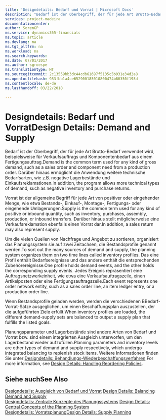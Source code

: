 ```yaml
---
title: 'Designdetails: Bedarf und Vorrat | Microsoft Docs'
description: "Bedarf ist der Oberbegriff, der für jede Art Brutto-Bedarf verwendet wird, beispielsweise für Verkaufsauftrags und Komponentenbedarf aus einem Fertigungsauftrag. Darüber hinaus ermöglicht die Anwendung weitere technische Bedarfsarten, wie z.B. negative Lagerbestände und Einkaufsreklamationen."
services: project-madeira
documentationcenter: 
author: SorenGP
ms.service: dynamics365-financials
ms.topic: article
ms.devlang: na
ms.tgt_pltfrm: na
ms.workload: na
ms.search.keywords: 
ms.date: 07/01/2017
ms.author: sgroespe
ms.translationtype: HT
ms.sourcegitcommit: 2c13559bb3dc44cdb61697f5135c5b931e34d2a8
ms.openlocfilehash: 983fbb1a4ce652900185010800474b80350f193d
ms.contentlocale: de-de
ms.lasthandoff: 03/22/2018

---
```

# <a name="design-details-demand-and-supply"></a><span data-ttu-id="6e523-104">Designdetails: Bedarf und Vorrat</span><span class="sxs-lookup"><span data-stu-id="6e523-104">Design Details: Demand and Supply</span></span>
<span data-ttu-id="6e523-105">Bedarf ist der Oberbegriff, der für jede Art Brutto-Bedarf verwendet wird, beispielsweise für Verkaufsauftrags und Komponentenbedarf aus einem Fertigungsauftrag.</span><span class="sxs-lookup"><span data-stu-id="6e523-105">Demand is the common term used for any kind of gross demand, such as a sales order and component need from a production order.</span></span> <span data-ttu-id="6e523-106">Darüber hinaus ermöglicht die Anwendung weitere technische Bedarfsarten, wie z.B. negative Lagerbestände und Einkaufsreklamationen.</span><span class="sxs-lookup"><span data-stu-id="6e523-106">In addition, the program allows more technical types of demand, such as negative inventory and purchase returns.</span></span>  
  
 <span data-ttu-id="6e523-107">Vorrat ist der allgemeine Begriff für jede Art von positiver oder eingehender Menge, wie etwa Bestands-, Einkauf-, Montage-, Fertigungs- oder eingehende Umlagerungen.</span><span class="sxs-lookup"><span data-stu-id="6e523-107">Supply is the common term used for any kind of positive or inbound quantity, such as inventory, purchases, assembly, production, or inbound transfers.</span></span> <span data-ttu-id="6e523-108">Darüber hinaus stellt möglicherweise eine Verkaufsreklamation ebenfalls einen Vorrat dar.</span><span class="sxs-lookup"><span data-stu-id="6e523-108">In addition, a sales return may also represent supply.</span></span>  
  
 <span data-ttu-id="6e523-109">Um die vielen Quellen von Nachfrage und Angebot zu sortieren, organisiert das Planungssystem sie auf zwei Zeitachsen, die Bestandsprofile genannt werden.</span><span class="sxs-lookup"><span data-stu-id="6e523-109">To sort out the many sources of demand and supply, the planning system organizes them on two time lines called inventory profiles.</span></span> <span data-ttu-id="6e523-110">Das eine Profil enthält Bedarfsereignisse und das andere enthält die entsprechenden Zubehörereignisse.</span><span class="sxs-lookup"><span data-stu-id="6e523-110">One profile holds demand events, and the other holds the corresponding supply events.</span></span> <span data-ttu-id="6e523-111">Jedes Ereignis repräsentiert eine Auftragsnetzwerkeinheit, wie etwa eine Verkaufsauftragszeile, einen Artikelposten oder eine Fertigungsauftragszeile.</span><span class="sxs-lookup"><span data-stu-id="6e523-111">Each event represents one order network entity, such as a sales order line, an item ledger entry, or a production order line.</span></span>  
  
 <span data-ttu-id="6e523-112">Wenn Bestandsprofile geladen werden, werden die verschiedenen BBedarf-Vorrat-Sätze ausgeglichen, um einen Beschaffungsplan auszustellen, der die aufgeführten Ziele erfüllt.</span><span class="sxs-lookup"><span data-stu-id="6e523-112">When inventory profiles are loaded, the different demand-supply sets are balanced to output a supply plan that fulfills the listed goals.</span></span>  
  
 <span data-ttu-id="6e523-113">Planungsparameter und Lagerbestände sind andere Arten von Bedarf und Vorrat bzw. sind einem integrierten Ausgleich unterworfen, um den Lagerbestand wieder aufzufüllen.</span><span class="sxs-lookup"><span data-stu-id="6e523-113">Planning parameters and inventory levels are other types of demand and supply respectively, which undergo integrated balancing to replenish stock items.</span></span> <span data-ttu-id="6e523-114">Weitere Informationen finden Sie unter [Designdetails: Behandlungs-Wiederbeschaffungsverfahren](design-details-handling-reordering-policies.md).</span><span class="sxs-lookup"><span data-stu-id="6e523-114">For more information, see [Design Details: Handling Reordering Policies](design-details-handling-reordering-policies.md).</span></span>  
  
## <a name="see-also"></a><span data-ttu-id="6e523-115">Siehe auch</span><span class="sxs-lookup"><span data-stu-id="6e523-115">See Also</span></span>  
 <span data-ttu-id="6e523-116">[Designdetails: Ausgleich von Bedarf und Vorrat](design-details-balancing-demand-and-supply.md) </span><span class="sxs-lookup"><span data-stu-id="6e523-116">[Design Details: Balancing Demand and Supply](design-details-balancing-demand-and-supply.md) </span></span>  
 <span data-ttu-id="6e523-117">[Designdetails: Zentrale Konzepte des Planungssystems](design-details-central-concepts-of-the-planning-system.md) </span><span class="sxs-lookup"><span data-stu-id="6e523-117">[Design Details: Central Concepts of the Planning System](design-details-central-concepts-of-the-planning-system.md) </span></span>  
 [<span data-ttu-id="6e523-118">Designdetails: Vorratsplanung</span><span class="sxs-lookup"><span data-stu-id="6e523-118">Design Details: Supply Planning</span></span>](design-details-supply-planning.md)
